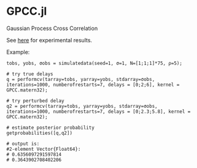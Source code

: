 # GPCC.jl

Gaussian Process Cross Correlation

See [here](https://github.com/ngiann/GPCCExperiments) for experimental results.

Example:
```
tobs, yobs, σobs = simulatedata(seed=1, σ=1, N=[1;1;1]*75, ρ=5);

# try true delays
q = performcv(tarray=tobs, yarray=yobs, stdarray=σobs, iterations=1000, numberofrestarts=7, delays = [0;2;6], kernel = GPCC.matern32);

# try perturbed delay
q2 = performcv(tarray=tobs, yarray=yobs, stdarray=σobs, iterations=1000, numberofrestarts=7, delays = [0;2.3;5.8], kernel = GPCC.matern32);

# estimate posterior probability
getprobabilities([q,q2])

# output is:
#2-element Vector{Float64}:
# 0.6356097291597814
# 0.3643902708402206

```
